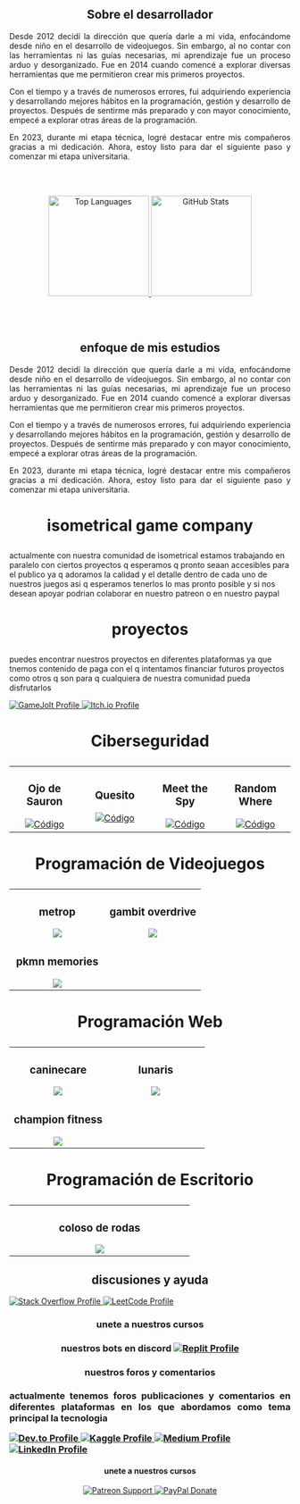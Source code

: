 
<!-- Sobre mí -->
<section> <h1 align="center"> Sobre el desarrollador</h1>
  
<p align="justify">
    Desde 2012 decidí la dirección que quería darle a mi vida, enfocándome desde niño en el desarrollo de videojuegos. 
    Sin embargo, al no contar con las herramientas ni las guías necesarias, mi aprendizaje fue un proceso arduo y 
    desorganizado. Fue en 2014 cuando comencé a explorar diversas herramientas que me permitieron crear mis primeros 
    proyectos.
</p>
  
<p align="justify">
    Con el tiempo y a través de numerosos errores, fui adquiriendo experiencia y desarrollando mejores hábitos en la 
    programación, gestión y desarrollo de proyectos. Después de sentirme más preparado y con mayor conocimiento, empecé 
    a explorar otras áreas de la programación.
</p>

<p align="justify">
    En 2023, durante mi etapa técnica, logré destacar entre mis compañeros gracias a mi dedicación. Ahora, estoy listo 
    para dar el siguiente paso y comenzar mi etapa universitaria.
</p>

<br></br></section>

<!--estadisticas -->
<p align="center">
<a href="https://github.com/miguelacaceresrios">
<img height="180em" src="https://github-readme-stats.vercel.app/api/top-langs/?username=miguelacaceresrios&layout=compact&langs_count=8&theme=dark" alt="Top Languages"/>
</a>
<a href="https://github.com/miguelacaceresrios">
<img height="180em" src="https://github-readme-stats-eight-theta.vercel.app/api?username=miguelacaceresrios&show_icons=true&theme=dark&include_all_commits=true&count_private=true" alt="GitHub Stats"/>
</a>
</p> <br></br>





<!-- preparacion academica -->
<section><h1 align="center">enfoque de mis estudios</h1>
  
<p align="justify">
    Desde 2012 decidí la dirección que quería darle a mi vida, enfocándome desde niño en el desarrollo de videojuegos. 
    Sin embargo, al no contar con las herramientas ni las guías necesarias, mi aprendizaje fue un proceso arduo y 
    desorganizado. Fue en 2014 cuando comencé a explorar diversas herramientas que me permitieron crear mis primeros 
    proyectos.
</p>
  
<p align="justify">
    Con el tiempo y a través de numerosos errores, fui adquiriendo experiencia y desarrollando mejores hábitos en la 
    programación, gestión y desarrollo de proyectos. Después de sentirme más preparado y con mayor conocimiento, empecé 
    a explorar otras áreas de la programación.
</p>
  
<p align="justify">
    En 2023, durante mi etapa técnica, logré destacar entre mis compañeros gracias a mi dedicación. Ahora, estoy listo 
    para dar el siguiente paso y comenzar mi etapa universitaria.
</p>
  
</section>


<!-- info relacion proyectos -->

<h1>
   <p align="center">
     isometrical game company</h1>
<p>
   actualmente con nuestra comunidad de isometrical estamos trabajando en paralelo con ciertos proyectos q esperamos q pronto seaan 
   accesibles para el publico ya q adoramos la calidad y el detalle dentro de cada uno de nuestros juegos asi q esperamos tenerlos lo 
   mas pronto posible y si nos desean apoyar podrian colaborar en nuestro patreon o en nuestro paypal
</p>









<!-- badges proyectos -->


<h1><p align="center">proyectos</h1>

puedes encontrar nuestros proyectos en diferentes plataformas ya que tnemos contenido de paga con el q intentamos financiar futuros proyectos como otros q son para q cualquiera de nuestra comunidad pueda disfrutarlos



<p>
  <a href="https://gamejolt.com/@miguelangelcaceresrios" target="_blank">
    <img src="https://img.shields.io/badge/GameJolt-Profile-blue?style=for-the-badge&logo=gamejolt&logoColor=white" alt="GameJolt Profile">
  </a>

  <a href="https://miguelacaceresrios.itch.io/" target="_blank">
    <img src="https://img.shields.io/badge/Itch.io-Profile-pink?style=for-the-badge&logo=itch.io&logoColor=white" alt="Itch.io Profile">
  </a>





<!-- mis proyectos -->

<h1>
<p align="center">
Ciberseguridad
</h1>

<p align="center">
  <table>
    <tr>
      <td width="25%">
        <h3 align="center">Ojo de Sauron</h3>
        <div align="center">
          <a href="https://github.com/miguelacaceresrios/screen-logger-" target="_blank">
            <img src="https://img.shields.io/badge/CÓDIGO-ffffff?style=for-the-badge&logo=github&logoColor=black" alt="Código">
          </a>
        </div>
      </td>
      
<td width="25%">
        <h3 align="center">Quesito</h3>
     <div align="center">
          <a href="" target="_blank">
            <img src="https://img.shields.io/badge/CÓDIGO-ffffff?style=for-the-badge&logo=github&logoColor=black" alt="Código">
          </a>
        </div>
      </td>

<td width="25%">
        <h3 align="center">Meet the Spy</h3>
        <div align="center">
          <a href="" target="_blank">
            <img src="https://img.shields.io/badge/CÓDIGO-ffffff?style=for-the-badge&logo=github&logoColor=black" alt="Código">
          </a>
        </div>
      </td>

   <td width="25%">
<h3 align="center">Random Where</h3>
<div align="center">
<a href="" target="_blank">
<img src="https://img.shields.io/badge/CÓDIGO-ffffff?style=for-the-badge&logo=github&logoColor=black" alt="Código">
</a>
</div>
</td>
</tr>
</table>
</p>





<!-- videojuegos -->
<h1>
<p align="center">
Programación de Videojuegos
</h1>


<table>
<tr>
<td width="50%">
<h3 align="center">metrop</h3>
<div align="center">
<a href="" target="_blank">
<img src="https://img.shields.io/badge/CÓDIGO-ffffff?style=for-the-badge&logo=github&logoColor=black">
</a></div></td>

<td width="50%">
<h3 align="center">gambit overdrive</h3>
<div align="center">
<a href="" target="_blank">
<img src="https://img.shields.io/badge/CÓDIGO-ffffff?style=for-the-badge&logo=github&logoColor=black">
</a></div></td></tr>
    
<td width="50%">
<h3 align="center">pkmn memories </h3>
<div align="center">
<a href="" target="_blank">
<img src="https://img.shields.io/badge/CÓDIGO-ffffff?style=for-the-badge&logo=github&logoColor=black">
</a></div></td></tr>
</table>


<!-- web -->
<h1>
<p align="center">
Programación Web
</h1>

<table>
<tr>
<td width="50%">
<h3 align="center">caninecare</h3>
<div align="center">
<a href="" target="_blank">
<img src="https://img.shields.io/badge/CÓDIGO-ffffff?style=for-the-badge&logo=github&logoColor=black">
</a></div></td>
    
<td width="50%">
<h3 align="center">lunaris</h3>
<div align="center">
<a href="" target="_blank">
<img src="https://img.shields.io/badge/CÓDIGO-ffffff?style=for-the-badge&logo=github&logoColor=black">
</a></div></td></tr>

<td width="50%">
<h3 align="center">champion fitness</h3>
<div align="center">
<a href="" target="_blank">
<img src="https://img.shields.io/badge/CÓDIGO-ffffff?style=for-the-badge&logo=github&logoColor=black">
</a></div></td></tr>
</table>


<!-- escritorio -->
<h1>
<p align="center">
Programación de Escritorio
</h1>

<table>
<td width="50%">
<h3 align="center">coloso de rodas</h3>
<div align="center">
<a href="" target="_blank">
<img src="https://img.shields.io/badge/CÓDIGO-ffffff?style=for-the-badge&logo=github&logoColor=black">
</a></div></td></tr>
</table>




<!-- discusiones y ayuda -->
<section>
  <h1 align="center">discusiones y ayuda</h1>
  <p align="justify">
  </p>


  <a href="https://stackoverflow.com/users/23922871" target="_blank">
    <img src="https://img.shields.io/badge/StackOverflow-Profile-orange?style=for-the-badge&logo=stackoverflow&logoColor=white" alt="Stack Overflow Profile">
  </a>
  <a href="https://leetcode.com/u/miguelacaceresrios/" target="_blank">
    <img src="https://img.shields.io/badge/LeetCode-Profile-orange?style=for-the-badge&logo=leetcode&logoColor=white" alt="LeetCode Profile">
  </a>



<!-- cursos -->
<section>
  <h1 align="center">unete a nuestros cursos</h1>
  <p align="justify">
  </p>

<!-- bots de discord -->

<h1>
<p align="center">
nuestros bots en discord

  <a href="https://replit.com/@miguel-angel501" target="_blank">
    <img src="https://img.shields.io/badge/Replit-Profile-blue?style=for-the-badge&logo=replit&logoColor=white" alt="Replit Profile">
  </a>
</p>


<!-- foros y publicaciones -->
<section>
  <h1 align="center">nuestros foros y comentarios</h1>
  <p align="justify">
  actualmente tenemos foros publicaciones y comentarios en diferentes plataformas en los que abordamos como tema principal la tecnologia 
  </p>


  <a href="https://dev.to/miguelacaceresrios" target="_blank">
    <img src="https://img.shields.io/badge/Dev.to-Profile-blue?style=for-the-badge&logo=dev.to&logoColor=white" alt="Dev.to Profile">
  </a>
  <a href="https://www.kaggle.com/miguelangelcacers" target="_blank">
    <img src="https://img.shields.io/badge/Kaggle-Profile-blue?style=for-the-badge&logo=kaggle&logoColor=white" alt="Kaggle Profile">
  </a>
  <a href="https://medium.com/@miguelacaceresrios" target="_blank">
    <img src="https://img.shields.io/badge/Medium-Profile-green?style=for-the-badge&logo=medium&logoColor=white" alt="Medium Profile">
  </a>
  
  <a href="https://www.linkedin.com/in/miguelacaceresrios/" target="_blank">
    <img src="https://img.shields.io/badge/LinkedIn-Profile-blue?style=for-the-badge&logo=linkedin&logoColor=white" alt="LinkedIn Profile">
  </a>

</h1>



<!-- si deseas apoyarnoss -->  
<section>
  <h1 align="center">unete a nuestros cursos</h1>
  <p align="justify">
  </p>

<!-- badges proyectos -->

<p align="center">
<a href="https://www.patreon.com/c/user?u=104187367" target="_blank">
<img src="https://img.shields.io/badge/Patreon-Support-red?style=for-the-badge&logo=patreon&logoColor=white" alt="Patreon Support">
</a>
<a href="https://www.paypal.me/YOUR_PAYPAL_LINK" target="_blank">
<img src="https://img.shields.io/badge/PayPal-Donate-blue?style=for-the-badge&logo=paypal&logoColor=white" alt="PayPal Donate">
</a></p>

